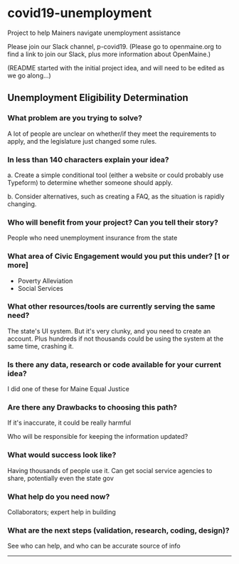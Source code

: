 # covid19-unemployment
Project to help Mainers navigate unemployment assistance

Please join our Slack channel, p-covid19. (Please go to openmaine.org to find a link
to join our Slack, plus more information about OpenMaine.)

(README started with the initial project idea, and will need to be edited as we go along...)


<!--- Fill in the template below and click 'Submit new issue'  --->

## Unemployment Eligibility Determination


### What problem are you trying to solve?

A lot of people are unclear on whether/if they meet the requirements to apply, and the legislature just changed some rules.


### In less than 140 characters explain your idea?

a. Create a simple conditional tool (either a website or could probably use Typeform) to determine whether someone should apply. 

b. Consider alternatives, such as creating a FAQ, as the situation is rapidly changing.


### Who will benefit from your project? Can you tell their story?

People who need unemployment insurance from the state 

### What area of Civic Engagement would you put this under? [1 or more]

- Poverty Alleviation 
- Social Services


### What other resources/tools are currently serving the same need? 

The state's UI system. But it's very clunky, and you need to create an account. Plus hundreds if not thousands could be using the system at the same time, crashing it. 


### Is there any data, research or code available for your current idea?

I did one of these for Maine Equal Justice 


### Are there any Drawbacks to choosing this path?

If it's inaccurate, it could be really harmful

Who will be responsible for keeping the information updated?


### What would success look like?

Having thousands of people use it. Can get social service agencies to share, potentially even the state gov


### What help do you need now?

Collaborators; expert help in building

### What are the next steps (validation, research, coding, design)?

See who can help, and who can be accurate source of info



----



